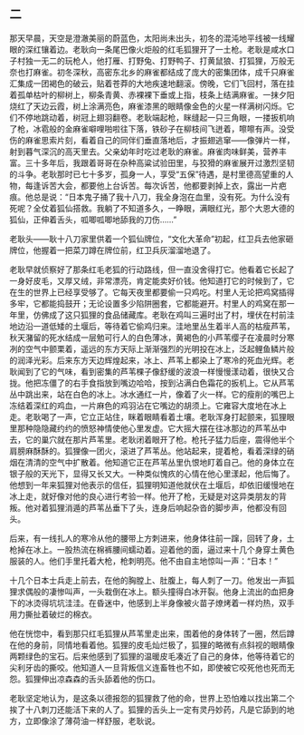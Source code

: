    

## 二

那天早晨，天空是澄澈美丽的蔚蓝色，太阳尚未出头，初冬的混沌地平线被一线耀眼的深红镶着边。老耿向一条尾巴像火炬般的红毛狐狸开了一土枪。老耿是咸水口子村独一无二的玩枪人，他打雁、打野兔、打野鸭子、打黄鼠狼、打狐狸，万般无奈也打麻雀。初冬深秋，高密东北乡的麻雀都结成了庞大的密集团体，成千只麻雀汇集成一团褐色的破云，贴着苍莽的大地疾速地翻滚。傍晚，它们飞回村，落在挂着孤单枯叶的柳树上，柳条青黄、赤裸裸下垂或上指，枝条上结满麻雀。一抹夕阳烧红了天边云霞，树上涂满亮色，麻雀漆黑的眼睛像金色的火星一样满树闪烁。它们不停地跳动着，树冠上翅羽翻卷。老耿端起枪，眯缝起一只三角眼，一搂扳机响了枪，冰雹般的金麻雀噼哩啪啦往下落，铁砂子在柳枝间飞迸着，嚓嚓有声。没受伤的麻雀思索片刻，看着自己的同伴们垂直落地后，才振翅逃窜——像弹片一样，射到暮气深沉的高天里去。父亲幼年时吃过老耿的麻雀。麻雀肉味鲜美，营养丰富。三十多年后，我跟着哥哥在杂种高粱试验田里，与狡猾的麻雀展开过激烈坚韧的斗争。老耿那时已七十多岁，孤身一人，享受“五保”待遇，是村里德高望重的人物，每逢诉苦大会，都要他上台诉苦。每次诉苦，他都要剥掉上衣，露出一片疤痕。他总是说：“日本鬼子捅了我十八刀，我全身泡在血里，没有死。为什么没有死呢？全仗着狐仙搭救。我躺了不知道多久，一睁眼，满眼红光，那个大恩大德的狐仙，正伸着舌头，呱唧呱唧地舔我的刀伤……”

老耿头——耿十八刀家里供着一个狐仙牌位，“文化大革命”初起，红卫兵去他家砸牌位，他握着一把菜刀蹲在牌位前，红卫兵灰溜溜地退了。

老耿早就侦察好了那条红毛老狐的行动路线，但一直没舍得打它。他看着它长起了一身好皮毛，又厚又绒，非常漂亮，肯定能卖好价钱。他知道打它的时候到了，它在生的世界上已经享受够了。它每天夜里都要偷一只鸡吃。村里人无论把鸡窝插得多牢，它都能捣鼓开；无论设置多少陷阱圈套，它都能避开。村里人的鸡窝在那一年里，仿佛成了这只狐狸的食品储藏库。老耿在鸡叫三遍时出了村，埋伏在村前洼地边沿一道低矮的土堰后，等待着它偷鸡归来。洼地里丛生着半人高的枯瘦芦苇，秋天潴留的死水结成一层勉可行人的白色薄冰，黄褐色的小芦苇缨子在凌晨时分寒冽的空气中颤栗着，遥远的东方天际上渐渐强烈的光明投在冰上，泛起鲤鱼鳞片般的润泽光彩。后来东方天边辉煌起来，冰上、芦苇上都染上了寒冷的死血光辉。老耿闻到了它的气味，看到密集的芦苇棵子像舒缓的波浪一样慢慢漾动着，很快又合拢。他把冻僵了的右手食指放到嘴边哈哈，按到沾满白色霜花的扳机上。它从芦苇丛中跳出来，站在白色的冰上。冰水通红一片，像着了火一样。它的瘦削的嘴巴上冻结着深红的鸡血，一片麻色的鸡羽沾在它嘴边的胡须上。它雍容大度地在冰上走。老耿喝了一声，它立正站住，眯着眼睛看着土壤。老耿浑身打起颤来，狐狸眼里那种隐隐藏约约的愤怒神情使他心里发虚。它大摇大摆在往冰那边的芦苇丛中去，它的巢穴就在那片芦苇里。老耿闭着眼开了枪。枪托子猛力后座，震得他半个肩膀麻酥酥的。狐狸像一团火，滚进了芦苇丛。他站起来，提着枪，看着深绿的硝烟在清清的空气中扩散着。他知道它正在芦苇丛里仇恨地盯着自己。他的身体立在银子般的天光下，显得又长又大。一种类似愧疚的心情在他心里漾起，他后悔了。他想到一年来狐狸对他表示的信任，狐狸明知道他就伏在土堰后，却依旧缓慢地在冰上走，就好像对他的良心进行考验一样。他开了枪，无疑是对这异类朋友的背叛。他对着狐狸消遁的芦苇丛垂下了头，连身后响起杂沓的脚步声，他都没有回头。

后来，有一线扎人的寒冷从他的腰带上方刺进来，他身体往前一蹿，回转了身，土枪掉在冰上。一股热流在棉裤腰间蠕动着。迎着他的面，逼过来十几个身穿土黄色服装的人。他们手里托着大枪，枪刺明亮。他不由自主地惊叫一声：“日本！”

十几个日本士兵走上前去，在他的胸膛上、肚腹上，每人刺了一刀。他发出一声狐狸求偶般的凄惨叫声，一头栽倒在冰上。额头撞得白冰开裂。他身上流出的血把身下的冰烫得坑坑洼洼。在昏迷中，他感到上半身像被火苗子燎烤着一样灼热，双手用力撕扯着破烂的棉衣。

他在恍惚中，看到那只红毛狐狸从芦苇里走出来，围着他的身体转了一圈，然后蹲在他的身前，同情地看着他。狐狸的皮毛灿烂极了，狐狸的略微有点斜视的眼睛像两颗绿色的宝石。后来他感到了狐狸的温暖皮毛凑近了自己的身体，他等待着它的尖利牙齿的撕咬。他知道人一旦背叛信义连畜牲也不如，即使被它咬死他也死而无怨。狐狸伸出凉森森的舌头舔着他的伤口。

老耿坚定地认为，是这条以德报怨的狐狸救了他的命，世界上恐怕难以找出第二个挨了十八刺刀还能活下来的人了。狐狸的舌头上一定有灵丹妙药，凡是它舔到的地方，立即像涂了薄荷油一样舒服，老耿说。